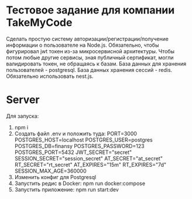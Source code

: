 # Тестовое задание для компании TakeMyCode


Сделать простую систему авторизации/регистрации/получение информации о пользователе на Node.js. 
Обязательно, чтобы фигурировал jwt токен из-за микросервисной архитектуры. Чтобы потом любые другие сервисы, зная публичный сертификат, могли валидировать токен, не обращаясь к базам. 
База данных для хранения пользователей - postgresql. База данных хранения сессий - redis.
Обязательно использовать nest.js. 



# Server
Для запуска:
1. npm i
2. Создать файл .env и положить туда:
PORT=3000
POSTGRES_HOST=localhost
POSTGRES_USER=postgres
POSTGRES_DB=finansy
POSTGRES_PASSWORD=123
POSTGRES_PORT=5432
JWT_SECRET="secret"
SESSION_SECRET="session_secret"
AT_SECRET="at_secret"
RT_SECRET="rt_secret"
AT_EXPIRES="15m"
RT_EXPIRES="7d"
SESSION_MAX_AGE=360000
3. Изменить конфиг для Postgresql
4. Запустить редис в Docker: npm run docker:compose
5. Запустить приложение: npm run start:dev
